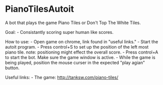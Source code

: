 # PianoTilesAutoit
A bot that plays the game Piano Tiles or Don't Top The White Tiles.

Goal: 
    - Consistantly scoring super human like scores. 

How to use:
    - Open game on chrome, link found in "useful links."
    - Start the autoit program. 
    - Press control+S to set up the position of the left most piano tile.
        note: positioning might effect the overall score. 
    - Press control+A to start the bot. Make sure the game window is active.
    - While the game is being played, position the mouse curser in the expected "play agian" button.
    
    
Useful links:
    - The game: http://tanksw.com/piano-tiles/


